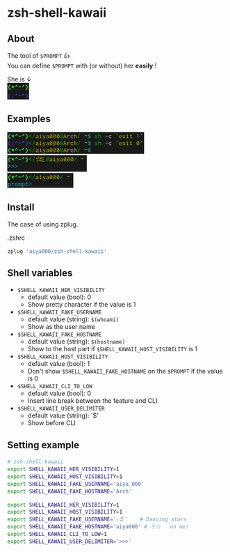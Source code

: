 # zsh-shell-kawaii

## About
The tool of `$PROMPT` :+1:  
You can define `$PROMPT` with (or without) her **easily** !

She is ↓  
![her feature](her_feature.png)

## Examples
![example1](example1.png)  
![example2](example2.png)  
![example3](example3.png)

## Install
The case of using zplug.

.zshrc
```zsh
zplug 'aiya000/zsh-shell-kawaii'
```


## Shell variables
+ `$SHELL_KAWAII_HER_VISIBILITY`
    - default value (bool): 0
    - Show pretty character if the value is 1
+ `$SHELL_KAWAII_FAKE_USERNAME`
    - default value (string): `$(whoami)`
    - Show as the user name
+ `$SHELL_KAWAII_FAKE_HOSTNAME`
    - default value (string): `$(hostname)`
    - Show to the host part if `$SHELL_KAWAII_HOST_VISIBILITY` is 1
+ `$SHELL_KAWAII_HOST_VISIBILITY`
    - default value (bool): 1
    - Don't show `$SHELL_KAWAII_FAKE_HOSTNAME` on the `$PROMPT` if the value is 0
+ `$SHELL_KAWAII_CLI_TO_LOW`
    - default value (bool): 0
    - Insert line break between the feature and CLI
+ `$SHELL_KAWAII_USER_DELIMITER`
    - default value (string): '$'
    - Show before CLI


## Setting example
```zsh
# zsh-shell-kawaii
export SHELL_KAWAII_HER_VISIBILITY=1
export SHELL_KAWAII_HOST_VISIBILITY=1
export SHELL_KAWAII_FAKE_USERNAME='aiya_000'
export SHELL_KAWAII_FAKE_HOSTNAME='Arch'
```

```zsh
export SHELL_KAWAII_HER_VISIBILITY=1
export SHELL_KAWAII_HOST_VISIBILITY=1
export SHELL_KAWAII_FAKE_USERNAME='☆ミ'    # Dancing stars
export SHELL_KAWAII_FAKE_HOSTNAME='aiya000' # ミ☆   on me!
export SHELL_KAWAII_CLI_TO_LOW=1
export SHELL_KAWAII_USER_DELIMITER='>>>'
```
